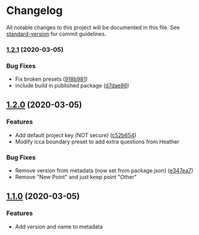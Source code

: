 # Changelog

All notable changes to this project will be documented in this file. See [standard-version](https://github.com/conventional-changelog/standard-version) for commit guidelines.

### [1.2.1](https://github.com/digidem/mapeo-config-icca/compare/v1.2.0...v1.2.1) (2020-03-05)


### Bug Fixes

* Fix broken presets ([918b981](https://github.com/digidem/mapeo-config-icca/commit/918b981ec9f9ea2cbfa0437a66dc9796f8c183ae))
* include build in published package ([d7dae86](https://github.com/digidem/mapeo-config-icca/commit/d7dae86a7f20d6d25cfd8f5fa487a2e0a9e5f574))

## [1.2.0](https://github.com/digidem/mapeo-config-wcmc/compare/v1.1.0...v1.2.0) (2020-03-05)

### Features

- Add default project key (NOT secure) ([c52b654](https://github.com/digidem/mapeo-config-wcmc/commit/c52b654456e760ffce9fb5fb839dfa1a8761b426))
- Modify icca boundary preset to add extra questions from Heather

### Bug Fixes

- Remove version from metadata (now set from package.json) ([e347ea7](https://github.com/digidem/mapeo-config-wcmc/commit/e347ea7a296c1f559218d3fc05365525aea6439a))
- Remove "New Point" and just keep point "Other"

## [1.1.0](https://github.com/digidem/mapeo-config-wcmc/compare/v1.0.0...v1.1.0) (2020-03-05)

### Features

- Add version and name to metadata

